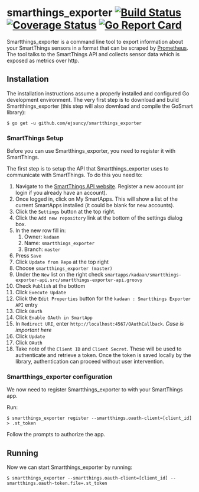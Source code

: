 # smarthings_exporter [![Build Status](https://travis-ci.org/kadaan/smartthings_exporter.svg?branch=master)](https://travis-ci.org/kadaan/smartthings_exporter) [![Coverage Status](https://img.shields.io/coveralls/github/kadaan/smartthings_exporter/master.svg)](https://coveralls.io/github/kadaan/smartthings_exporter) [![Go Report Card](https://goreportcard.com/badge/github.com/kadaan/smartthings_exporter)](https://goreportcard.com/report/github.com/kadaan/smartthings_exporter)

Smartthings_exporter is a command line tool to export information about your SmartThings
sensors in a format that can be scraped by [Prometheus](http://prometheus.io). The tool talks 
to the SmartThings API and collects sensor data which is exposed as metrics over http.

## Installation

The installation instructions assume a properly installed and configured Go
development environment. The very first step is to download and build
Smartthings_exporter (this step will also download and compile the GoSmart library):


```
$ go get -u github.com/ejsuncy/smartthings_exporter
```

### SmartThings Setup

Before you can use Smartthings_exporter, you need to register it with SmartThings.  

The first step is to setup the API that Smartthings_exporter uses to communicate with SmartThings.  To do this you need to:

1. Navigate to the [SmartThings API website](https://graph.api.smartthings.com/). Register a new account (or login if you already have an account).
2. Once logged in, click on My SmartApps. This will show a list of the current SmartApps installed (it could be blank for new accounts).
3. Click the `Settings` button at the top right.
4. Click the `Add new repository` link at the bottom of the settings dialog box.
5. In the new row fill in:
    1. Owner: `kadaan`
    2. Name: `smartthings_exporter`
    3. Branch: `master`
6. Press `Save`
7. Click `Update from Repo` at the top right
8. Choose `smartthings_exporter (master)`
9. Under the `New` list on the right check `smartapps/kadaan/smartthings-exporter-api.src/smartthings-exporter-api.groovy`
10. Check `Publish` at the bottom
11. Click `Execute Update`
12. Click the `Edit Properties` button for the `kadaan : Smartthings Exporter API` entry
13. Click `OAuth`
14. Click `Enable OAuth in SmartApp`
15. In `Redirect URI`, enter `http://localhost:4567/OAuthCallback`. _Case is important here_
16. Click `Update`
17. Click `OAuth`
18. Take note of the `Client ID` and `Client Secret`. These will be used to authenticate and retrieve a token. Once the token is saved locally by the library, authentication can proceed without user intervention.

### Smartthings_exporter configuration

We now need to register Smartthings_exporter to with your SmartThings app.

Run:

```
$ smartthings_exporter register --smartthings.oauth-client=[client_id] > .st_token
```

Follow the prompts to authorize the app.

## Running

Now we can start Smartthings_exporter by running:

```
$ smartthings_exporter --smartthings.oauth-client=[client_id] --smartthings.oauth-token.file=.st_token
```
